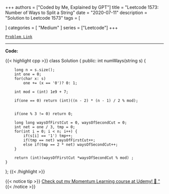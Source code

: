
+++
authors = ["Coded by Me, Explained by GPT"]
title = "Leetcode 1573: Number of Ways to Split a String"
date = "2020-07-11"
description = "Solution to Leetcode 1573"
tags = [
    
]
categories = [
    "Medium"
]
series = ["Leetcode"]
+++



[`Problem Link`](https://leetcode.com/problems/number-of-ways-to-split-a-string/description/)

---

**Code:**

{{< highlight cpp >}}
class Solution {
public:
    int numWays(string s) {
        
        long n = s.size();
        int one = 0;
        for(char x: s)
            one += (x == '0')? 0: 1;
        
        int mod = (int) 1e9 + 7;
        
        if(one == 0) return (int)((n - 2) * (n - 1) / 2 % mod);
        
            
        if(one % 3 != 0) return 0;
        
        long long waysOfFirstCut = 0, waysOfSecondCut = 0;
        int net = one / 3, tmp = 0;
        for(int i = 0; i < n; i++) {
            if(s[i] == '1') tmp++;
            if(tmp == net) waysOfFirstCut++;
            else if(tmp == 2 * net) waysOfSecondCut++;
        }
        
        return (int)(waysOfFirstCut *waysOfSecondCut % mod) ;
    }
};
{{< /highlight >}}



{{< notice tip >}}
[Check out my Momentum Learning course at Udemy! 🚀 "](https://www.udemy.com/course/blind-75-the-data-structures-and-algorithms-essentials/)
{{< /notice >}}

